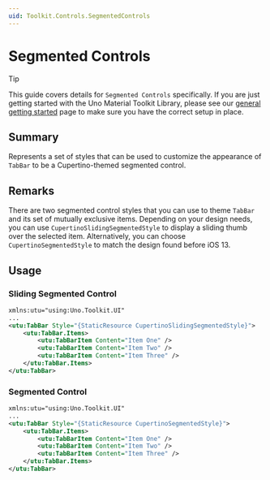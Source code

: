```yaml
---
uid: Toolkit.Controls.SegmentedControls
---
```


# Segmented Controls

> [!TIP]
> This guide covers details for `Segmented Controls` specifically. If you are just getting started with the Uno Material Toolkit Library, please see our [general getting started](../getting-started.md) page to make sure you have the correct setup in place.

## Summary

Represents a set of styles that can be used to customize the appearance of `TabBar` to be a Cupertino-themed segmented control.

## Remarks

There are two segmented control styles that you can use to theme `TabBar` and its set of mutually exclusive items. Depending on your design needs, you can use `CupertinoSlidingSegmentedStyle` to display a sliding thumb over the selected item. Alternatively, you can choose `CupertinoSegmentedStyle` to match the design found before iOS 13.

## Usage

### Sliding Segmented Control

```xml
xmlns:utu="using:Uno.Toolkit.UI"
...
<utu:TabBar Style="{StaticResource CupertinoSlidingSegmentedStyle}">
    <utu:TabBar.Items>
        <utu:TabBarItem Content="Item One" />
        <utu:TabBarItem Content="Item Two" />
        <utu:TabBarItem Content="Item Three" />
    </utu:TabBar.Items>
</utu:TabBar>
```

### Segmented Control

```xml
xmlns:utu="using:Uno.Toolkit.UI"
...
<utu:TabBar Style="{StaticResource CupertinoSegmentedStyle}">
    <utu:TabBar.Items>
        <utu:TabBarItem Content="Item One" />
        <utu:TabBarItem Content="Item Two" />
        <utu:TabBarItem Content="Item Three" />
    </utu:TabBar.Items>
</utu:TabBar>
```

